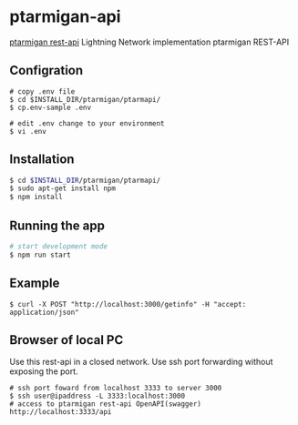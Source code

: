 # ptarmigan-api

[ptarmigan rest-api](https://github.com/nayutaco/ptarmigan) Lightning Network implementation ptarmigan REST-API

## Configration


```
# copy .env file
$ cd $INSTALL_DIR/ptarmigan/ptarmapi/
$ cp.env-sample .env

# edit .env change to your environment
$ vi .env
```


## Installation

```bash
$ cd $INSTALL_DIR/ptarmigan/ptarmapi/
$ sudo apt-get install npm
$ npm install
```

## Running the app

```bash
# start development mode
$ npm run start
```

## Example
```
$ curl -X POST "http://localhost:3000/getinfo" -H "accept: application/json"
```

## Browser of local PC

Use this rest-api in a closed network.
Use ssh port forwarding without exposing the port.

```
# ssh port foward from localhost 3333 to server 3000
$ ssh user@ipaddress -L 3333:localhost:3000
# access to ptarmigan rest-api OpenAPI(swagger) http://localhost:3333/api
```
